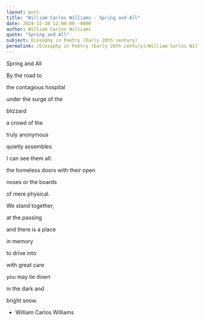 ```yaml
---
layout: post
title: "William Carlos Williams - Spring and All"
date: 2024-12-30 12:00:00 -0000
author: William Carlos Williams
quote: "Spring and All"
subject: Ecosophy in Poetry (Early 20th century)
permalink: /Ecosophy in Poetry (Early 20th century)/William Carlos Williams/William Carlos Williams - Spring and All
---
```


Spring and All

By the road to

the contagious hospital

under the surge of the

blizzard

a crowd of the

truly anonymous

quietly assembles

I can see them all:

the homeless doors
with their open

noses or the boards

of mere physical.

We stand together,

at the passing

and there is a place

in memory

to drive into

with great care

you may lie down

in the dark and

bright snow.

- William Carlos Williams
